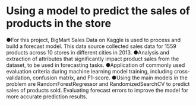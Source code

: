 # Using a model to predict the sales of products in the store
●For this project, BigMart Sales Data on Kaggle is used to process and build a forecast model. This data source collected sales data for 1559 products across 10 stores in different cities in 2013.
●Analysis and extraction of attributes that significantly impact product sales from the dataset, to be used in forecasting tasks.
●Application of commonly used evaluation criteria during machine learning model training, including cross-validation, confusion matrix, and F1-score.
●Using the main models in the problem are RandomForestRegressor and RandomizedSearchCV to predict sales of products sold. Evaluating forecast errors to improve the model for more accurate prediction results. 
